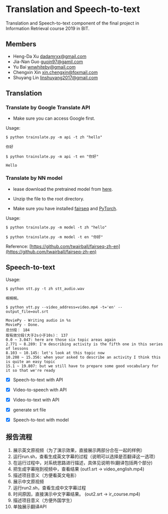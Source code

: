 # Translation and Speech-to-text 

Translation and Speech-to-text component of the final project in Information Retrieval course 2019 in BIT.

## Members

- Heng-Da Xu [dadamrxx@gmail.com](dadamrxx@gmail.com)
- Jia-Nan Guo [guojn97@gamil.com](guojn97@gamil.com)
- Yu Bai [wnwhiteby@gmail.com](wnwhiteby@gmail.com)
- Chengxin Xin [xin.chengxin@foxmail.com](https://github.com/fihxc)
- Shuyang Lin [linshuyang2017@gmail.com](linshuyang2017@gmail.com)

## Translation

### Translate by Google Translate API

- Make sure you can access Google first.

Usage:
```shell
$ python trainslate.py -m api -t zh "hello"

你好

$ python trainslate.py -m api -t en "你好"

Hello
```

### Translate by NN model

- lease download the pretrained model from [here](https://drive.google.com/uc?id=1D2QGRxHyAIJoJGsDlF7LgpfuDxOrnfuU&export=download).

- Unzip the file to the root directory.

- Make sure you have installed [fairseq](https://github.com/pytorch/fairseq) and [PyTorch](https://pytorch.org).

Usage:
```shell
$ python trainslate.py -m model -t zh "hello"

$ python trainslate.py -m model -t en "你好"
```

Reference: [https://github.com/twairball/fairseq-zh-en](https://github.com/twairball/fairseq-zh-en)

## Speech-to-text

Usage:
```shell
$ python stt.py -t zh stt_audio.wav

啊啊啊。
```
```shell
$ python vtt.py --video_address=video.mp4 -t='en' --output_file=out.srt

MoviePy - Writing audio in %s
MoviePy - Done.
总分段： 184
取有效分段(大于2s小于10s)： 137
0.0 ~ 3.047: here are those six topic areas again
2.771 ~ 8.289: I'm describing activity is the fifth one in this series of lessons
8.103 ~ 10.145: let's look at this topic now
10.208 ~ 15.356: when your asked to describe an activity I think this is quite an easy topic
15.1 ~ 19.807: but we still have to prepare some good vocabulary for it so that we're ready
```

- [x] Speech-to-text with API  
- [x] Video-to-speech with API
- [x] Video-to-text with API
- [x] generate srt file
- [x] Speech-to-text with model


## 报告流程
1. 展示英文原视频（为了演示效果，直接展示两部分合在一起的样例）
2. 运行run.sh，查看生成英文字幕的过程（说明可以选择是否翻译这一选项）
3. 在运行过程中，对系统思路进行描述，具体见说明书(翻译包括两个部分)
4. 把生成字幕拖到视频中，查看结果 (out1.srt -> video_english.mp4)
5. 描述项目意义（方便看英文电影）
6. 展示中文原视频
7. 运行run2.sh，查看生成中文字幕过程
8. 时间原因，直接演示中文字幕结果。 (out2.srt -> ir_course.mp4)
9. 描述项目意义（方便外国学生）
10. 单独展示翻译API

